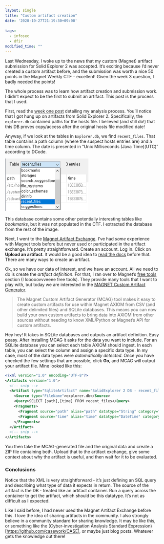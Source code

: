 ```yaml
---
layout: single
title: "Custom artifact creation"
date: '2020-10-27T21:19:30+09:00'

tags:
  - infosec
  - dfir
modified_time: ""
---
```


Last Wednesday, I woke up to the news that my custom (Magnet) artifact submission for Solid Explorer 2 was accepted. It’s exciting because I’d never created a custom artifact before, and the submission was worth a nice 50 points in the Magnet Weekly CTF - excellent! Given the week 3 question, I badly needed the points!

The whole process was to learn how artifact creation and submission work. I didn’t expect to be the first to submit an artifact. This post is the process that I used.

First, read the [week one post](https://dfir.science/2020/10/Magnet-CTF-Week-1-Timestamps-of-doom.html) detailing my analysis process. You’ll notice that I got hung up on artifacts from Solid Explorer 2. Specifically, the ```explorer.db``` contained paths for the hosts file. I believed (and still do!) that this DB proves copy/access after the original hosts file modified date!

Anyway, if we look at the tables in ```Explorer.db```, we find ```recent_files```. That table contains a path column (where the suspect hosts entries are) and a time column. The date is presented in “Unix Milliseconds (Java Time)(UTC)” according to DCode.

![SolidExplorer DB tables](/assets/images/posts/ExplorerDBTables.png)

This database contains some other potentially interesting tables like *bookmarks*, but it was not populated in the CTF. I extracted the database from the rest of the image.

Next, I went to the [Magnet Artifact Exchange](https://www.magnetforensics.com/artifact-exchange/). I’ve had *some* experience with Magnet tools before but never used or participated in the artifact exchange. It’s pretty straightforward. Create an account. Log in. Click on **Upload an artifact**. It would be a good idea to [read the docs](https://artifacts.magnetforensics.com/CommunitiesArtifactExchangeDocs) before that. There are many ways to create an artifact.

Ok, so we have our data of interest, and we have an account. All we need to do is create the *artifact definition*. For that, I ran over to Magnet’s [free tools](https://www.magnetforensics.com/resource-search-results/?category=free-tool) section (I looooovvveeee free tools). They provide many tools that I want to play with, but today we are interested in the [MAGNET Custom Artifact Generator](https://www.magnetforensics.com/resources/magnet-custom-artifact-generator/).

> The Magnet Custom Artifact Generator (MCAG) tool makes it easy to create custom artifacts for use within Magnet AXIOM from CSV (and other delimited files) and SQLite databases. This means you can now build your own custom artifacts to bring data into AXIOM from other sources without needing to know XML/Python or Magnet’s API for custom artifacts.

Hey hey! It takes in SQLite databases and outputs an artifact definition. Easy peasy. After installing MCAG it asks for the data you want to include. For an SQLite database you can select each table AXIOM should ingest. In each table, you can select the column and assign a specific data type. In my case, most of the data types were *automatically detected*. Once you have checked the few settings that are possible, click 
**Go**, and MCAG will output your artifact file. Mine looked like this:

```xml
<?xml version="1.0" encoding="UTF-8"?>
<Artifacts version="1.0">
  <!-- snip -->
  <Artifact type="SqliteArtifact" name="SolidExplorer 2 DB - recent_files" version="1.0">
    <Source type="FileName">explorer.db</Source>
    <Query>SELECT [path],[time] FROM recent_files</Query>
    <Fragments>
      <Fragment source="path" alias="path" datatype="String" category="None"/>
      <Fragment source="time" alias="time" datatype="DateTime" category="DateTime"/>
    </Fragments>
  </Artifact>
  <!-- snip -->
</Artifacts>
```

You then take the MCAG-generated file and the original data and create a ZIP file containing both. Upload that to the artifact exchange, give some context about why the artifact is useful, and then wait for it to be evaluated.

### Conclusions

Notice that the XML is very straightforward - it’s just defining an SQL query and describing what type of data it expects in return. The source of the artifact is the DB - treated like an artifact container. Run a query across the container to get the artifact, which should be this datatype. It’s not as difficult as I expected.

Like I said before, I had never used the Magnet Artifact Exchange before this. I love the idea of sharing artifacts in the community. I also strongly believe in a community standard for sharing knowledge. It may be like this, or something like the (Cyber-investigation Analysis Standard Expression)[https://github.com/casework/CASE], or maybe just blog posts. Whatever gets the knowledge out there!